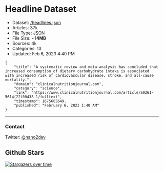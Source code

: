 # Headline Dataset

- Dataset: [/headlines.json](https://raw.githubusercontent.com/fwd/news/master/headlines.json) 
- Articles: 37k
- File Type: JSON
- File Size: ~**14MB**
- Sources: 4k
- Categories: 13
- Updated: Feb 6, 2023 4:40 PM

```
{
    "title": "A systematic review and meta-analysis has concluded that increased consumption of dietary carbohydrate intake is associated with increased risk of cardiovascular disease, stroke, and all-cause mortality.",
    "domain": "clinicalnutritionjournal.com",
    "category": "science",
    "link": "https://www.clinicalnutritionjournal.com/article/S0261-5614(22)00438-1/fulltext",
    "timestamp": 1675665649,
    "published": "February 6, 2023 1:40 AM"
}
```

---

### Contact 

Twitter: [@nano2dev](https://twitter.com/nano2dev)

## Github Stars

[![Stargazers over time](https://starchart.cc/fwd/news.svg)](https://starchart.cc/fwd/news)
